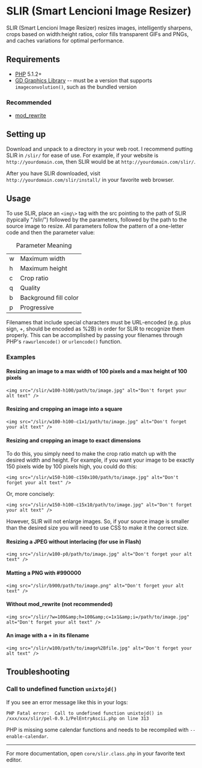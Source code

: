 # SLIR (Smart Lencioni Image Resizer)

SLIR (Smart Lencioni Image Resizer) resizes images, intelligently sharpens, crops based on width:height ratios, color fills transparent GIFs and PNGs, and caches variations for optimal performance.

## Requirements

* [PHP](http://php.net) 5.1.2+
* [GD Graphics Library](http://php.net/manual/en/book.image.php) -- must be a version that supports `imageconvolution()`, such as the bundled version

### Recommended

* [mod_rewrite](http://httpd.apache.org/docs/2.4/mod/mod_rewrite.html)

## Setting up

Download and unpack to a directory in your web root. I recommend putting SLIR in `/slir/` for ease of use. For example, if your website is `http://yourdomain.com`, then SLIR would be at `http://yourdomain.com/slir/`.

After you have SLIR downloaded, visit `http://yourdomain.com/slir/install/` in your favorite web browser.

## Usage

To use SLIR, place an `<img\>` tag with the src pointing to the path of SLIR (typically "/slir/") followed by the parameters, followed by the path to the source image to resize. All parameters follow the pattern of a one-letter code and then the parameter value:

<table>
  <caption>Parameter Meaning</caption>
  <tbody>
    <tr>
      <td>w</td>
      <td>Maximum width</td>
    </tr>
    <tr>
      <td>h</td>
      <td>Maximum height</td>
    </tr>
    <tr>
      <td>c</td>
      <td>Crop ratio</td>
    </tr>
    <tr>
      <td>q</td>
      <td>Quality</td>
    </tr>
    <tr>
      <td>b</td>
      <td>Background fill color</td>
    </tr>
    <tr>
      <td>p</td>
      <td>Progressive</td>
    </tr>
  </tbody>
</table>

Filenames that include special characters must be URL-encoded (e.g. plus sign, +, should be encoded as %2B) in order for SLIR to recognize them properly. This can be accomplished by passing your filenames through PHP's `rawurlencode()` or `urlencode()` function.

### Examples

#### Resizing an image to a max width of 100 pixels and a max height of 100 pixels

    <img src="/slir/w100-h100/path/to/image.jpg" alt="Don't forget your alt text" />

#### Resizing and cropping an image into a square

    <img src="/slir/w100-h100-c1x1/path/to/image.jpg" alt="Don't forget your alt text" />

#### Resizing and cropping an image to exact dimensions

To do this, you simply need to make the crop ratio match up with the desired width and height. For example, if you want your image to be exactly 150 pixels wide by 100 pixels high, you could do this:

    <img src="/slir/w150-h100-c150x100/path/to/image.jpg" alt="Don't forget your alt text" />

Or, more concisely:

    <img src="/slir/w150-h100-c15x10/path/to/image.jpg" alt="Don't forget your alt text" />

However, SLIR will not enlarge images. So, if your source image is smaller than the desired size you will need to use CSS to make it the correct size.

#### Resizing a JPEG without interlacing (for use in Flash)

    <img src="/slir/w100-p0/path/to/image.jpg" alt="Don't forget your alt text" />

#### Matting a PNG with #990000

    <img src="/slir/b900/path/to/image.png" alt="Don't forget your alt text" />

#### Without mod_rewrite (not recommended)

    <img src="/slir/?w=100&amp;h=100&amp;c=1x1&amp;i=/path/to/image.jpg" alt="Don't forget your alt text" />

#### An image with a + in its filename

    <img src="/slir/w100/path/to/image%2Bfile.jpg" alt="Don't forget your alt text" />

## Troubleshooting

### Call to undefined function `unixtojd()`

If you see an error message like this in your logs:

    PHP Fatal error:  Call to undefined function unixtojd() in
    /xxx/xxx/slir/pel-0.9.1/PelEntryAscii.php on line 313

PHP is missing some calendar functions and needs to be recompiled with `--enable-calendar`.

***

For more documentation, open `core/slir.class.php` in your favorite text editor.